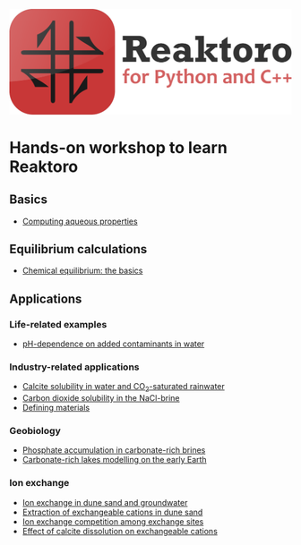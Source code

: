 ![title](images/reaktoro-for-python-and-cpp.svg)

# Hands-on workshop to learn Reaktoro

## Basics

* [Computing aqueous properties](tutorials/basics/computing-aqueous-properties.ipynb)

## Equilibrium calculations

* [Chemical equilibrium: the basics](tutotials/equilibrium/equilibrium-basics.ipynb)

## Applications

### Life-related examples

<!---* [Carbon dioxide gas solubility in water](tutorials/applications/bottel-with-soda.ipynb)
* [Solubility of the table salt in water](tutorials/solubility/solubility-tablesalt-water.ipynb)
* [Analysis of the Evian water](tutorials/applications/evian-water-analysis.ipynb)
--->
* [pH-dependence on added contaminants in water](tutorials/applications/ph-dependence-on-contaminants-in-water.ipynb)

### Industry-related applications

* [Calcite solubility in water and CO<sub>2</sub>-saturated rainwater](tutorials/solubility/solubility-calcite-in-water-rainwater.ipynb)
* [Carbon dioxide solubility in the NaCl-brine](tutorials/solubility/solubility-co2-in-nacl-brine.ipynb)
* [Defining materials](tutorials/miscellaneous/defining-materials.ipynb)

### Geobiology

* [Phosphate accumulation in carbonate-rich brines](tutorials/geobiology/geobiology-phreeqc-fixed-fugacity.ipynb)
* [Carbonate-rich lakes modelling on the early Earth](tutorials/geobiology/geobiology-streammodel-fixed-fugacity.ipynb)

### Ion exchange

* [Ion exchange in dune sand and groundwater](tutorials/exchange/ion-exchange-dune-sand.ipynb)
* [Extraction of exchangeable cations in dune sand](tutorials/exchange/ion-exchnage-mix-porewater-extractant.ipynb)
* [Ion exchange competition among exchange sites](tutorials/exchange/ion-exchange-cax2-nax-kx-vs-changing-ca-k.ipynb)
* [Effect of calcite dissolution on exchangeable cations](tutorials/exchange/ion-exhcange-calcite-cax-vs-ph.ipynb)
